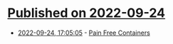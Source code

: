 # [Published on 2022-09-24](index.md)

* [2022-09-24, 17:05:05](https://lobste.rs/s/mlpchc/pain_free_containers) - [Pain Free Containers](https://pfc.tools)
